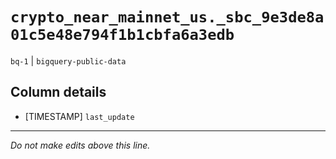 # `crypto_near_mainnet_us._sbc_9e3de8a01c5e48e794f1b1cbfa6a3edb`
`bq-1` | `bigquery-public-data`

## Column details
* [TIMESTAMP] `last_update`

-------------------------------------------------------------------------------
*Do not make edits above this line.*
